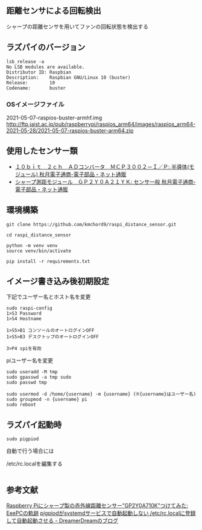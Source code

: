## 距離センサによる回転検出

シャープの距離センサを用いてファンの回転状態を検出する

## ラズパイのバージョン
```
lsb_release -a
No LSB modules are available.
Distributor ID: Raspbian
Description:    Raspbian GNU/Linux 10 (buster)
Release:        10
Codename:       buster
```

### OSイメージファイル
2021-05-07-raspios-buster-armhf.img  
http://ftp.jaist.ac.jp/pub/raspberrypi/raspios_arm64/images/raspios_arm64-2021-05-28/2021-05-07-raspios-buster-arm64.zip


## 使用したセンサー類
*  [１０ｂｉｔ　２ｃｈ　ＡＤコンバータ　ＭＣＰ３００２－Ｉ／Ｐ: 半導体(モジュール) 秋月電子通商-電子部品・ネット通販](https://akizukidenshi.com/catalog/g/gI-02584/)
*  [シャープ測距モジュール　ＧＰ２Ｙ０Ａ２１ＹＫ: センサ一般 秋月電子通商-電子部品・ネット通販](https://akizukidenshi.com/catalog/g/gI-02551/)

## 環境構築

```
git clone https://github.com/kmchord9/raspi_distance_sensor.git

cd raspi_distance_sensor

python -m venv venv
source venv/bin/activate

pip install -r requirements.txt

```

## イメージ書き込み後初期設定

下記でユーザー名とホスト名を変更
```
sudo raspi-config
1>S3 Password
1>S4 Hostname

1>S5>B1 コンソールのオートログインOFF
1>S5>B3 デスクトップのオートログインOFF

3>P4 spiを有効
```

piユーザー名を変更
```
sudo useradd -M tmp
sudo gpasswd -a tmp sudo
sudo passwd tmp

sudo usermod -d /home/{username} -m {username} (※{username}はユーザー名)
sudo groupmod -n {username} pi
sudo reboot
```

## ラズパイ起動時

```
sudo pigpiod
```

自動で行う場合には

/etc/rc.localを編集する
```

```

## 参考文献
[Raspberry Piにシャープ製の赤外線距離センサー”GP2Y0A710K”つけてみた: EeePCの軌跡](https://arkouji.cocolog-nifty.com/blog/2015/12/raspberry-pigp2.html)
[pigpiodがsystemdサービスで自動起動しない /etc/rc.localに登録して自動起動させる - DreamerDreamのブログ](https://dreamerdream.hateblo.jp/entry/2021/07/13/170000)
